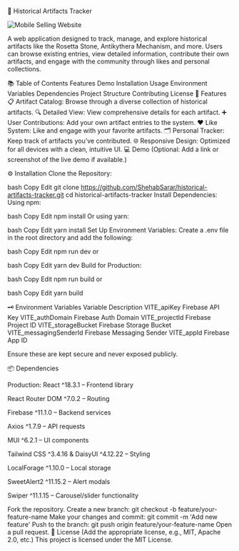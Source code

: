 📜 Historical Artifacts Tracker


<img src="https://i.ibb.co.com/Q7fghXh3/Screenshot-2025-02-05-184029.png" alt="Mobile Selling Website" />


A web application designed to track, manage, and explore historical artifacts like the Rosetta Stone, Antikythera Mechanism, and more. Users can browse existing entries, view detailed information, contribute their own artifacts, and engage with the community through likes and personal collections.

📚 Table of Contents
Features
Demo
Installation
Usage
Environment Variables
Dependencies
Project Structure
Contributing
License
🚀 Features
📋 Artifact Catalog: Browse through a diverse collection of historical artifacts.
🔍 Detailed View: View comprehensive details for each artifact.
➕ User Contributions: Add your own artifact entries to the system.
❤️ Like System: Like and engage with your favorite artifacts.
🗂️ Personal Tracker: Keep track of artifacts you’ve contributed.
🌐 Responsive Design: Optimized for all devices with a clean, intuitive UI.
💻 Demo
(Optional: Add a link or screenshot of the live demo if available.)

⚙️ Installation
Clone the Repository:

bash
Copy
Edit
git clone https://github.com/ShehabSarar/historical-artifacts-tracker.git
cd historical-artifacts-tracker
Install Dependencies:
Using npm:

bash
Copy
Edit
npm install
Or using yarn:

bash
Copy
Edit
yarn install
Set Up Environment Variables:
Create a .env file in the root directory and add the following:


bash
Copy
Edit
npm run dev
or

bash
Copy
Edit
yarn dev
Build for Production:

bash
Copy
Edit
npm run build
or

bash
Copy
Edit
yarn build

🗝️ Environment Variables
Variable	Description
VITE_apiKey	Firebase API Key
VITE_authDomain	Firebase Auth Domain
VITE_projectId	Firebase Project ID
VITE_storageBucket	Firebase Storage Bucket
VITE_messagingSenderId	Firebase Messaging Sender
VITE_appId	Firebase App ID

Ensure these are kept secure and never exposed publicly.

📦 Dependencies

Production:
React ^18.3.1 – Frontend library

React Router DOM ^7.0.2 – Routing

Firebase ^11.1.0 – Backend services

Axios ^1.7.9 – API requests

MUI ^6.2.1 – UI components

Tailwind CSS ^3.4.16 & DaisyUI ^4.12.22 – Styling

LocalForage ^1.10.0 – Local storage

SweetAlert2 ^11.15.2 – Alert modals

Swiper ^11.1.15 – Carousel/slider functionality



Fork the repository.
Create a new branch: git checkout -b feature/your-feature-name
Make your changes and commit: git commit -m 'Add new feature'
Push to the branch: git push origin feature/your-feature-name
Open a pull request.
📜 License
(Add the appropriate license, e.g., MIT, Apache 2.0, etc.)
This project is licensed under the MIT License.
